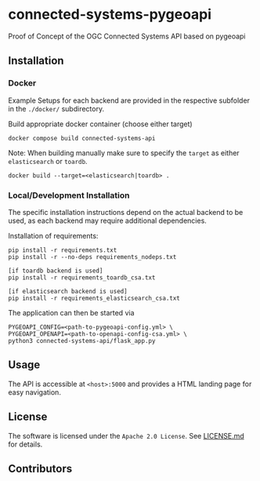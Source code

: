 # connected-systems-pygeoapi

Proof of Concept of the OGC Connected Systems API based on pygeoapi

## Installation

### Docker

Example Setups for each backend are provided in the respective subfolder in the `./docker/` subdirectory.

Build appropriate docker container (choose either target)

```commandline
docker compose build connected-systems-api
```

Note: When building manually make sure to specify the `target` as either `elasticsearch` or `toardb`.

```commandline
docker build --target=<elasticsearch|toardb> .
```

### Local/Development Installation

The specific installation instructions depend on the actual backend to be used, as each backend may require additional dependencies.

Installation of requirements:

```commandline
pip install -r requirements.txt
pip install -r --no-deps requirements_nodeps.txt

[if toardb backend is used]
pip install -r requirements_toardb_csa.txt

[if elasticsearch backend is used]
pip install -r requirements_elasticsearch_csa.txt
```

The application can then be started via

```commandline
PYGEOAPI_CONFIG=<path-to-pygeoapi-config.yml> \
PYGEOAPI_OPENAPI=<path-to-openapi-config-csa.yml> \
python3 connected-systems-api/flask_app.py
```

## Usage

The API is accessible at `<host>:5000` and provides a HTML landing page for easy navigation.

## License

The software is licensed under the `Apache 2.0 License`. See [LICENSE.md](LICENSE.md) for details.

## Contributors
